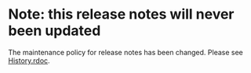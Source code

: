 # Note: this release notes will never been updated

The maintenance policy for release notes has been changed. 
Please see [History.rdoc](https://github.com/ruby/rake/blob/master/History.rdoc).
